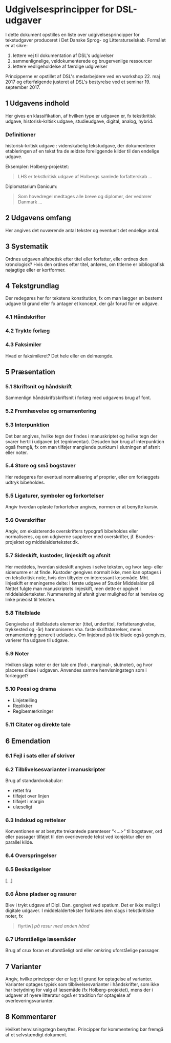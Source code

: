 # Udgivelsesprincipper for DSL-udgaver

I dette dokument opstilles en liste over udgivelsesprincipper for
tekstudgaver produceret i Det Danske Sprog- og Litteraturselskab.
Formålet er at sikre:

1. lettere vej til dokumentation af DSL's udgivelser
2. sammenlignelige, veldokumenterede og brugervenlige ressourcer
3. lettere vedligeholdelse af færdige udgivelser

Principperne er opstillet af DSL's medarbejdere ved en workshop 22. 
maj 2017 og efterfølgende justeret af DSL's bestyrelse ved et
seminar 19. september 2017.


## 1 Udgavens indhold

Her gives en klassifikation, af hvilken type er udgaven er, fx
tekstkritisk udgave, historisk-kritisk udgave, studieudgave, digital,
analog, hybrid. 

### Definitioner

historisk-kritisk udgave
:	videnskabelig tekstudgave, der dokumenterer etableringen af en tekst fra de ældste foreliggende kilder til den endelige udgave.

Eksempler: Holberg-projektet:

> LHS er tekstkritisk udgave af Holbergs samlede forfatterskab ...

Diplomatarium Danicum:

> Som hovedregel medtages alle breve og diplomer, der vedrører Danmark ...

## 2 Udgavens omfang

Her angives det nuværende antal tekster og eventuelt det endelige
antal.

## 3 Systematik

Ordnes udgaven alfabetisk efter titel eller forfatter, eller ordnes
den kronologisk? Hvis den ordnes efter titel, anføres, om titlerne er
bibliografisk nøjagtige eller er kortformer.

## 4 Tekstgrundlag

Der redegøres her for tekstens konstitution, fx om man lægger en
bestemt udgave til grund eller fx antager et koncept, der går forud
for en udgave.  

### 4.1 Håndskrifter

### 4.2 Trykte forlæg

### 4.3 Faksimiler

Hvad er faksimileret? Det hele eller en delmængde.

## 5 Præsentation

### 5.1 Skriftsnit og håndskrift

Sammenlign håndskrift/skriftsnit i forlæg med udgavens brug af font.

### 5.2 Fremhævelse og ornamentering

### 5.3 Interpunktion

Det bør angives, hvilke tegn der findes i manuskriptet og hvilke tegn
der svarer hertil i udgaven (et tegninventar). Desuden bør brug af
interpunktion også fremgå, fx om man tilføjer manglende punktum i
slutningen af afsnit eller noter.

### 5.4 Store og små bogstaver

Her redegøres for eventuel normalisering af proprier, eller om
forlæggets udtryk bibeholdes.

### 5.5 Ligaturer, symboler og forkortelser

Angiv hvordan opløste forkortelser angives, normen er at benytte
kursiv.
    
### 5.6 Overskrifter

Angiv, om eksisterende overskrifters typografi bibeholdes eller
normaliseres, og om udgiverne supplerer med overskrifter, jf.
Brandes-projektet og middelaldertekster.dk. 

### 5.7 Sideskift, kustoder, linjeskift og afsnit

Her meddeles, hvordan sideskift angives i selve teksten, og hvor læg-
eller sidenumre er at finde. Kustoder gengives normalt ikke, men kan
optages i en tekstkritisk note, hvis den tilbyder en interessant
læsemåde. Mht. linjeskift er meningerne delte: I første udgave af
Studér Middelalder på Nettet fulgte man manuskriptets linjeskift, men
dette er opgivet i middelaldertekster. Nummerering af afsnit giver
mulighed for at henvise og linke præcist til teksten.

### 5.8 Titelblade

Gengivelse af titelbladets elementer (titel, undertitel,
forfatterangivelse, trykkested og -år) harmoniseres vha. faste
skriftstørrelser, mens ornamentering generelt udelades. Om linjebrud
på titelblade også gengives, varierer fra udgave til udgave.

### 5.9 Noter

Hvilken slags noter er der tale om (fod-, marginal-, slutnoter), og
hvor placeres disse i udgaven. Anvendes samme henvisningstegn som i
forlægget?

### 5.10 Poesi og drama

* Linjetælling
* Replikker
* Regibemærkninger

### 5.11 Citater og direkte tale

## 6 Emendation

### 6.1 Fejl i sats eller af skriver

### 6.2 Tilblivelsesvarianter i manuskripter

Brug af standardvokabular:

* rettet fra
* tilføjet over linjen
* tilføjet i margin
* ulæseligt

### 6.3 Indskud og rettelser

Konventionen er at benytte trekantede parenteser “<...>” til
bogstaver, ord eller passager tilføjet til den overleverede tekst ved
konjektur eller en parallel kilde.

### 6.4 Overspringelser

### 6.5 Beskadigelser 

[...]

### 6.6 Åbne pladser og rasurer

Blev i trykt udgave af Dipl. Dan. gengivet ved spatium. Det er ikke
muligt i digitale udgaver. I middelaldertekster forklares den slags i
tekstkritiske noter, fx 

> fiyrtiw] *på rasur med anden hånd*

### 6.7 Uforståelige læsemåder

Brug af crux foran et uforståeligt ord eller omkring
uforståelige passager.

## 7 Varianter

Angiv, hvilke principper der er lagt til grund for optagelse af
varianter. Varianter optages typisk som tilblivelsesvarianter i
håndskrifter, som ikke har betydning for valg af læsemåde (fx
Holberg-projektet), mens der i udgaver af nyere litteratur også er
tradition for optagelse af overleveringsvarianter.

## 8 Kommentarer

Hvilket henvisningstegn benyttes. Principper for kommentering bør 
fremgå af et selvstændigt dokument.

